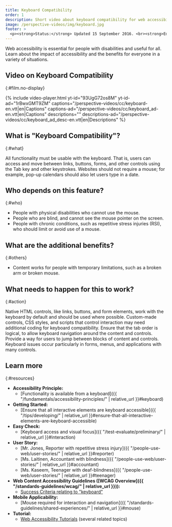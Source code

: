 ```yaml
---
title: Keyboard Compatibility
order: 1
description: Short video about keyboard compatibility for web accessibility - what is it, who depends on it, and what needs to happen to make it work.
image: /perspective-videos/img/keyboard.jpg
footer: >
  <p><strong>Status:</strong> Updated 15 September 2016. <br><strong>Editor and project lead:</strong> <a href="https://www.w3.org/People/shadi">Shadi Abou-Zahra</a>. Developed by the <a href="https://www.w3.org/WAI/EO/">Education and Outreach Working Group (EOWG)</a> with support from the <a href="https://www.w3.org/WAI/DEV/">WAI-DEV project</a>, co-funded by the European Commission. <a href="../acknowledgements/">Acknowledgements</a>.</p>
---
```


Web accessibility is essential for people with disabilities and useful
for all. Learn about the impact of accessibility and the benefits for
everyone in a variety of situations.

## Video on Keyboard Compatibility
{:#film.no-display}

{% include video-player.html
    yt-id="93UgG72os8M"
    yt-id-ad="1rBwxGMT9ZM"
    captions="/perspective-videos/cc/keyboard-en.vtt|en|Captions"
    captions-ad="/perspective-videos/cc/keyboard_ad-en.vtt|en|Captions"
    descriptions=""
    descriptions-ad="/perspective-videos/cc/keyboard_ad_desc-en.vtt|en|Descriptions"
%}

## What is "Keyboard Compatibility"?
{:#what}

All functionality must be usable with the keyboard. That is, users can access and move between links, buttons, forms, and other controls using the Tab key and other keystrokes. Websites should not require a mouse; for example, pop-up calendars should also let users type in a date.

## Who depends on this feature?
{:#who}

-   People with physical disabilities who cannot use the mouse.
-   People who are blind, and cannot see the mouse pointer on the screen.
-   People with chronic conditions, such as repetitive stress injuries (RSI), who should limit or avoid use of a mouse.

## What are the additional benefits?
{:#others}

-   Content works for people with temporary limitations, such as a broken arm or broken mouse.

## What needs to happen for this to work?
{:#action}

Native HTML controls, like links, buttons, and form elements, work with the keyboard by default and should be used where possible. Custom-made controls, CSS styles, and scripts that control interaction may need additional coding for keyboard compatibility. Ensure that the tab order is logical, to allow keyboard navigation around the content and controls. Provide a way for users to jump between blocks of content and controls. Keyboard issues occur particularly in forms, menus, and applications with many controls.

## Learn more
{:#resources}

-   **Accessibility Principle:**
    -   [Functionality is available from a
        keyboard]({{ "/fundamentals/accessibility-principles/" | relative_url }}#keyboard)
-   **Getting Started:**
    -   [Ensure that all interactive elements are keyboard
        accessible]({{ "/tips/developing/" | relative_url }}#ensure-that-all-interactive-elements-are-keyboard-accessible)
-   **Easy Check:**
    -   [Keyboard access and visual focus]({{ "/test-evaluate/preliminary/" | relative_url }}#interaction)
-   **User Story:**
    -   [Mr. Jones, Reporter with repetitive stress
        injury]({{ "/people-use-web/user-stories/" | relative_url }}#reporter)
    -   [Ms. Laitinen, Accountant with
        blindness]({{ "/people-use-web/user-stories/" | relative_url }}#accountant)
    -   [Ms. Kaseem, Teenager with
        deaf-blindness]({{ "/people-use-web/user-stories/" | relative_url }}#teenager)
-   **Web Content Accessibility Guidelines ([WCAG
    Overview]({{ "/standards-guidelines/wcag/" | relative_url }})):**
    -   [Success Criteria relating to
        "keyboard"](https://www.w3.org/WAI/WCAG20/quickref/?tags=keyboard)
-   **Mobile Applicability:**
    -   [Mouse required for interaction and
        navigation]({{ "/standards-guidelines/shared-experiences/" | relative_url }}#mouse)
-   **Tutorial:**
    -   [Web Accessibility Tutorials](https://www.w3.org/WAI/tutorials/)
        (several related topics)
